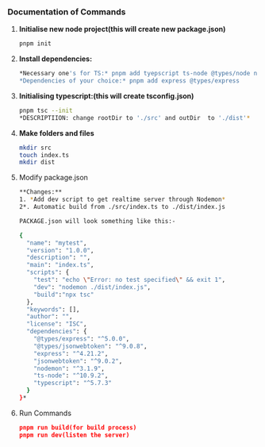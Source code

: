 ### Documentation of Commands

1. **Initialise new node project(this will create new package.json)**
    
    ```bash
    pnpm init
    
    ```
    
2. **Install dependencies:**
    
    ```bash
    *Necessary one's for TS:* pnpm add tyepscript ts-node @types/node nodemon
    *Dependencies of your choice:* pnpm add express @types/express
    
    ```
    
3. **Initialising typescript:(this will create tsconfig.json)**
    
    ```bash
    pnpm tsc --init
    *DESCRIPTIION: change rootDir to './src' and outDir  to './dist'*
    
    ```
    
4. **Make folders and files**
    
    ```bash
    mkdir src
    touch index.ts
    mkdir dist
    
    ```
    
5. Modify package.json  
    
    ```bash
    **Changes:**
    1. *Add dev script to get realtime server through Nodemon*
    2*. Automatic build from ./src/index.ts to ./dist/index.js
    
    PACKAGE.json will look something like this:-
    
    {
      "name": "mytest",
      "version": "1.0.0",
      "description": "",
      "main": "index.ts",
      "scripts": {
        "test": "echo \"Error: no test specified\" && exit 1",
        "dev": "nodemon ./dist/index.js",
        "build":"npx tsc"
      },
      "keywords": [],
      "author": "",
      "license": "ISC",
      "dependencies": {
        "@types/express": "^5.0.0",
        "@types/jsonwebtoken": "^9.0.8",
        "express": "^4.21.2",
        "jsonwebtoken": "^9.0.2",
        "nodemon": "^3.1.9",
        "ts-node": "^10.9.2",
        "typescript": "^5.7.3"
      }
    }*
    ```
    
6. Run Commands
    
    ```json
    pnpm run build(for build process)
    pnpm run dev(listen the server)
    ```
